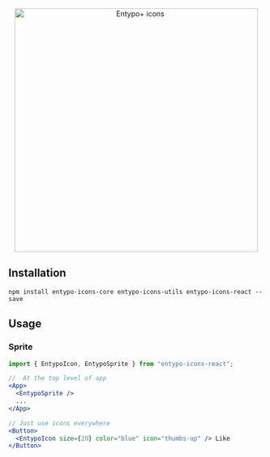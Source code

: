 <div align="center">
  <img width="480" alt="Entypo+ icons" src="https://raw.githubusercontent.com/geakstr/entypo-icons/master/entypo-icons.png">
</div>

## Installation

`npm install entypo-icons-core entypo-icons-utils entypo-icons-react --save`

## Usage

### Sprite

```jsx
import { EntypoIcon, EntypoSprite } from "entypo-icons-react";

//  At the top level of app
<App>
  <EntypoSprite />
  ...
</App>

// Just use icons everywhere
<Button>
  <EntypoIcon size={20} color="blue" icon="thumbs-up" /> Like
</Button>
```
